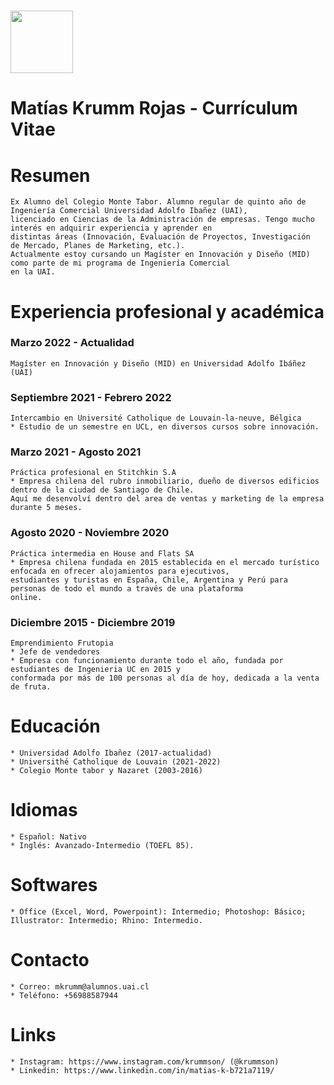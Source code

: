    # <img src="https://user-images.githubusercontent.com/108704986/177243283-d171d8e3-124a-4576-ba7e-c36ce0ff97e8.jpeg" width="100" height="100">
# Matías Krumm Rojas - Currículum Vitae
# Resumen
    Ex Alumno del Colegio Monte Tabor. Alumno regular de quinto año de Ingeniería Comercial Universidad Adolfo Ibañez (UAI), 
    licenciado en Ciencias de la Administración de empresas. Tengo mucho interés en adquirir experiencia y aprender en 
    distintas áreas (Innovación, Evaluación de Proyectos, Investigación  de Mercado, Planes de Marketing, etc.). 
    Actualmente estoy cursando un Magíster en Innovación y Diseño (MID) como parte de mi programa de Ingeniería Comercial 
    en la UAI.
# Experiencia profesional y académica
### Marzo 2022 - Actualidad
    Magíster en Innovación y Diseño (MID) en Universidad Adolfo Ibáñez (UAI)
### Septiembre 2021 - Febrero 2022
    Intercambio en Université Catholique de Louvain-la-neuve, Bélgica
    * Estudio de un semestre en UCL, en diversos cursos sobre innovación.
### Marzo 2021 - Agosto 2021
    Práctica profesional en Stitchkin S.A
    * Empresa chilena del rubro inmobiliario, dueño de diversos edificios dentro de la ciudad de Santiago de Chile. 
    Aquí me desenvolví dentro del area de ventas y marketing de la empresa durante 5 meses.
### Agosto 2020 - Noviembre 2020
    Práctica intermedia en House and Flats SA
    * Empresa chilena fundada en 2015 establecida en el mercado turístico enfocada en ofrecer alojamientos para ejecutivos, 
    estudiantes y turistas en España, Chile, Argentina y Perú para personas de todo el mundo a través de una plataforma 
    online. 
### Diciembre 2015 - Diciembre 2019
    Emprendimiento Frutopia
    * Jefe de vendedores
    * Empresa con funcionamiento durante todo el año, fundada por estudiantes de Ingenieria UC en 2015 y 
    conformada por más de 100 personas al día de hoy, dedicada a la venta de fruta.
# Educación
    * Universidad Adolfo Ibañez (2017-actualidad)
    * Universithé Catholique de Louvain (2021-2022)
    * Colegio Monte tabor y Nazaret (2003-2016)
# Idiomas
    * Español: Nativo
    * Inglés: Avanzado-Intermedio (TOEFL 85).
# Softwares
    * Office (Excel, Word, Powerpoint): Intermedio; Photoshop: Básico; Illustrator: Intermedio; Rhino: Intermedio.
# Contacto
    * Correo: mkrumm@alumnos.uai.cl
    * Teléfono: +56988587944
# Links
    * Instagram: https://www.instagram.com/krummson/ (@krummson)
    * Linkedin: https://www.linkedin.com/in/matias-k-b721a7119/ 
